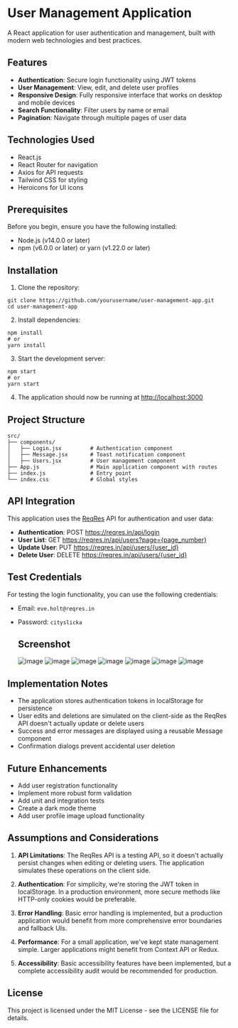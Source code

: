 # User Management Application

A React application for user authentication and management, built with modern web technologies and best practices.

## Features

- **Authentication**: Secure login functionality using JWT tokens
- **User Management**: View, edit, and delete user profiles
- **Responsive Design**: Fully responsive interface that works on desktop and mobile devices
- **Search Functionality**: Filter users by name or email
- **Pagination**: Navigate through multiple pages of user data

## Technologies Used

- React.js
- React Router for navigation
- Axios for API requests
- Tailwind CSS for styling
- Heroicons for UI icons

## Prerequisites

Before you begin, ensure you have the following installed:
- Node.js (v14.0.0 or later)
- npm (v6.0.0 or later) or yarn (v1.22.0 or later)

## Installation

1. Clone the repository:
```
git clone https://github.com/yourusername/user-management-app.git
cd user-management-app
```

2. Install dependencies:
```
npm install
# or
yarn install
```

3. Start the development server:
```
npm start
# or
yarn start
```

4. The application should now be running at [http://localhost:3000](http://localhost:3000)

## Project Structure

```
src/
├── components/
│   ├── Login.jsx         # Authentication component
│   ├── Message.jsx       # Toast notification component
│   ├── Users.jsx         # User management component
├── App.js                # Main application component with routes
├── index.js              # Entry point
└── index.css             # Global styles
```

## API Integration

This application uses the [ReqRes](https://reqres.in/) API for authentication and user data:

- **Authentication**: POST https://reqres.in/api/login
- **User List**: GET https://reqres.in/api/users?page={page_number}
- **Update User**: PUT https://reqres.in/api/users/{user_id}
- **Delete User**: DELETE https://reqres.in/api/users/{user_id}

## Test Credentials

For testing the login functionality, you can use the following credentials:
- Email: `eve.holt@reqres.in`
- Password: `cityslicka`

  ## Screenshot
  ![image](https://github.com/user-attachments/assets/055fefaf-cc81-48e2-ae79-b935954be491)
  ![image](https://github.com/user-attachments/assets/2a3982e4-f3c3-4855-ab22-f5e9859a29aa)
  ![image](https://github.com/user-attachments/assets/3482fa30-e0f8-4717-b0b6-b3d9b0afd1ac)
  ![image](https://github.com/user-attachments/assets/fd147766-75b5-4224-8f14-e979ef92361f)
  ![image](https://github.com/user-attachments/assets/03e3320e-2a15-425c-a349-ac43f68e8a9f)
  ![image](https://github.com/user-attachments/assets/a43bafcd-46df-4155-bd5d-1eab06fa2ec8)
  ![image](https://github.com/user-attachments/assets/9170705a-a4f4-4708-8736-0f4b0688c773)

## Implementation Notes

- The application stores authentication tokens in localStorage for persistence
- User edits and deletions are simulated on the client-side as the ReqRes API doesn't actually update or delete users
- Success and error messages are displayed using a reusable Message component
- Confirmation dialogs prevent accidental user deletion

## Future Enhancements

- Add user registration functionality
- Implement more robust form validation
- Add unit and integration tests
- Create a dark mode theme
- Add user profile image upload functionality

## Assumptions and Considerations

1. **API Limitations**: The ReqRes API is a testing API, so it doesn't actually persist changes when editing or deleting users. The application simulates these operations on the client side.

2. **Authentication**: For simplicity, we're storing the JWT token in localStorage. In a production environment, more secure methods like HTTP-only cookies would be preferable.

3. **Error Handling**: Basic error handling is implemented, but a production application would benefit from more comprehensive error boundaries and fallback UIs.

4. **Performance**: For a small application, we've kept state management simple. Larger applications might benefit from Context API or Redux.

5. **Accessibility**: Basic accessibility features have been implemented, but a complete accessibility audit would be recommended for production.

## License

This project is licensed under the MIT License - see the LICENSE file for details.
